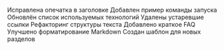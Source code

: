 Исправлена опечатка в заголовке
Добавлен пример команды запуска
Обновлён список используемых технологий
Удалены устаревшие ссылки
Рефакторинг структуры текста
Добавлено краткое FAQ
Улучшено форматирование Markdown
Создан шаблон для новых разделов